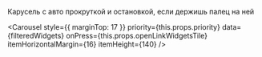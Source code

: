 Карусель с авто прокруткой и остановкой, если держишь палец на ней

<Carousel
  style={{
    marginTop: 17
  }}
  priority={this.props.priority}
  data={filteredWidgets}
  onPress={this.props.openLinkWidgetsTile}
  itemHorizontalMargin={16}
  itemHeight={140}
/>
